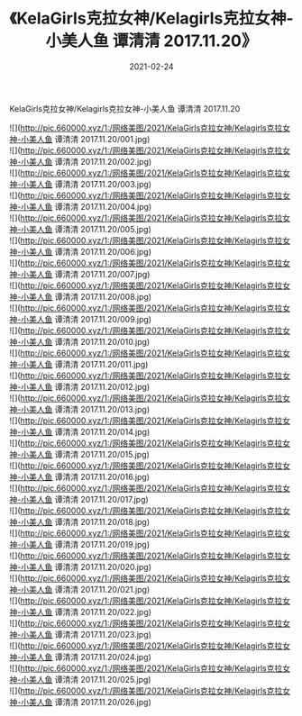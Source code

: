 ﻿---
layout: post
title:  《KelaGirls克拉女神/Kelagirls克拉女神-小美人鱼 谭清清 2017.11.20》
date:   2021-02-24
img: http://pic.660000.xyz/1:/网络美图/2021/KelaGirls克拉女神/Kelagirls克拉女神-小美人鱼 谭清清 2017.11.20/000.jpg
categories: [美女, 清纯, 唯美]
---

KelaGirls克拉女神/Kelagirls克拉女神-小美人鱼 谭清清 2017.11.20

 ![](http://pic.660000.xyz/1:/网络美图/2021/KelaGirls克拉女神/Kelagirls克拉女神-小美人鱼 谭清清 2017.11.20/001.jpg) <br>![](http://pic.660000.xyz/1:/网络美图/2021/KelaGirls克拉女神/Kelagirls克拉女神-小美人鱼 谭清清 2017.11.20/002.jpg) <br>![](http://pic.660000.xyz/1:/网络美图/2021/KelaGirls克拉女神/Kelagirls克拉女神-小美人鱼 谭清清 2017.11.20/003.jpg) <br>![](http://pic.660000.xyz/1:/网络美图/2021/KelaGirls克拉女神/Kelagirls克拉女神-小美人鱼 谭清清 2017.11.20/004.jpg) <br>![](http://pic.660000.xyz/1:/网络美图/2021/KelaGirls克拉女神/Kelagirls克拉女神-小美人鱼 谭清清 2017.11.20/005.jpg) <br>![](http://pic.660000.xyz/1:/网络美图/2021/KelaGirls克拉女神/Kelagirls克拉女神-小美人鱼 谭清清 2017.11.20/006.jpg) <br>![](http://pic.660000.xyz/1:/网络美图/2021/KelaGirls克拉女神/Kelagirls克拉女神-小美人鱼 谭清清 2017.11.20/007.jpg) <br>![](http://pic.660000.xyz/1:/网络美图/2021/KelaGirls克拉女神/Kelagirls克拉女神-小美人鱼 谭清清 2017.11.20/008.jpg) <br>![](http://pic.660000.xyz/1:/网络美图/2021/KelaGirls克拉女神/Kelagirls克拉女神-小美人鱼 谭清清 2017.11.20/009.jpg) <br>![](http://pic.660000.xyz/1:/网络美图/2021/KelaGirls克拉女神/Kelagirls克拉女神-小美人鱼 谭清清 2017.11.20/010.jpg) <br>![](http://pic.660000.xyz/1:/网络美图/2021/KelaGirls克拉女神/Kelagirls克拉女神-小美人鱼 谭清清 2017.11.20/011.jpg) <br>![](http://pic.660000.xyz/1:/网络美图/2021/KelaGirls克拉女神/Kelagirls克拉女神-小美人鱼 谭清清 2017.11.20/012.jpg) <br>![](http://pic.660000.xyz/1:/网络美图/2021/KelaGirls克拉女神/Kelagirls克拉女神-小美人鱼 谭清清 2017.11.20/013.jpg) <br>![](http://pic.660000.xyz/1:/网络美图/2021/KelaGirls克拉女神/Kelagirls克拉女神-小美人鱼 谭清清 2017.11.20/014.jpg) <br>![](http://pic.660000.xyz/1:/网络美图/2021/KelaGirls克拉女神/Kelagirls克拉女神-小美人鱼 谭清清 2017.11.20/015.jpg) <br>![](http://pic.660000.xyz/1:/网络美图/2021/KelaGirls克拉女神/Kelagirls克拉女神-小美人鱼 谭清清 2017.11.20/016.jpg) <br>![](http://pic.660000.xyz/1:/网络美图/2021/KelaGirls克拉女神/Kelagirls克拉女神-小美人鱼 谭清清 2017.11.20/017.jpg) <br>![](http://pic.660000.xyz/1:/网络美图/2021/KelaGirls克拉女神/Kelagirls克拉女神-小美人鱼 谭清清 2017.11.20/018.jpg) <br>![](http://pic.660000.xyz/1:/网络美图/2021/KelaGirls克拉女神/Kelagirls克拉女神-小美人鱼 谭清清 2017.11.20/019.jpg) <br>![](http://pic.660000.xyz/1:/网络美图/2021/KelaGirls克拉女神/Kelagirls克拉女神-小美人鱼 谭清清 2017.11.20/020.jpg) <br>![](http://pic.660000.xyz/1:/网络美图/2021/KelaGirls克拉女神/Kelagirls克拉女神-小美人鱼 谭清清 2017.11.20/021.jpg) <br>![](http://pic.660000.xyz/1:/网络美图/2021/KelaGirls克拉女神/Kelagirls克拉女神-小美人鱼 谭清清 2017.11.20/022.jpg) <br>![](http://pic.660000.xyz/1:/网络美图/2021/KelaGirls克拉女神/Kelagirls克拉女神-小美人鱼 谭清清 2017.11.20/023.jpg) <br>![](http://pic.660000.xyz/1:/网络美图/2021/KelaGirls克拉女神/Kelagirls克拉女神-小美人鱼 谭清清 2017.11.20/024.jpg) <br>![](http://pic.660000.xyz/1:/网络美图/2021/KelaGirls克拉女神/Kelagirls克拉女神-小美人鱼 谭清清 2017.11.20/025.jpg) <br>![](http://pic.660000.xyz/1:/网络美图/2021/KelaGirls克拉女神/Kelagirls克拉女神-小美人鱼 谭清清 2017.11.20/026.jpg) <br>